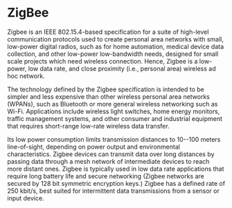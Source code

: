 # ZigBee


Zigbee is an IEEE 802.15.4-based specification for a suite of high-level
communication protocols used to create personal area networks with
small, low-power digital radios, such as for home automation, medical
device data collection, and other low-power low-bandwidth needs,
designed for small scale projects which need wireless connection. Hence,
Zigbee is a low-power, low data rate, and close proximity (i.e.,
personal area) wireless ad hoc network.

The technology defined by the Zigbee specification is intended to be
simpler and less expensive than other wireless personal area networks
(WPANs), such as Bluetooth or more general wireless networking such as
Wi-Fi. Applications include wireless light switches, home energy
monitors, traffic management systems, and other consumer and industrial
equipment that requires short-range low-rate wireless data transfer.

Its low power consumption limits transmission distances to 10--100
meters line-of-sight, depending on power output and environmental
characteristics. Zigbee devices can transmit data over long distances by
passing data through a mesh network of intermediate devices to reach
more distant ones. Zigbee is typically used in low data rate
applications that require long battery life and secure networking
(Zigbee networks are secured by 128 bit symmetric encryption keys.)
Zigbee has a defined rate of 250 kbit/s, best suited for intermittent
data transmissions from a sensor or input device.

